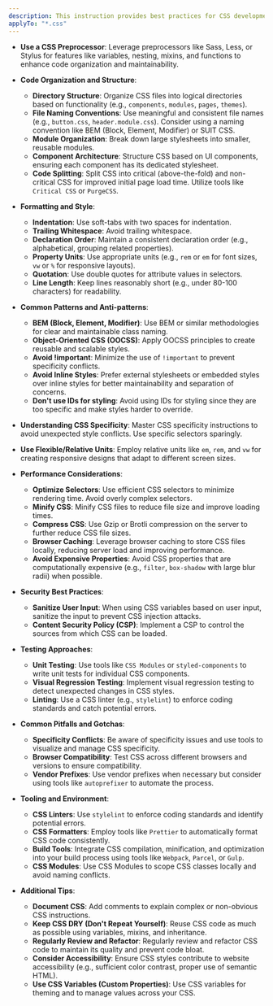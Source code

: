 ```yaml
---
description: This instruction provides best practices for CSS development, covering code organization, performance, security, testing, and common pitfalls. It aims to ensure maintainable, scalable, and efficient CSS code.
applyTo: "*.css"
---
```

- **Use a CSS Preprocessor**: Leverage preprocessors like Sass, Less, or Stylus for features like variables, nesting, mixins, and functions to enhance code organization and maintainability.

- **Code Organization and Structure**:
  - **Directory Structure**: Organize CSS files into logical directories based on functionality (e.g., `components`, `modules`, `pages`, `themes`).
  - **File Naming Conventions**: Use meaningful and consistent file names (e.g., `button.css`, `header.module.css`). Consider using a naming convention like BEM (Block, Element, Modifier) or SUIT CSS.
  - **Module Organization**: Break down large stylesheets into smaller, reusable modules.
  - **Component Architecture**: Structure CSS based on UI components, ensuring each component has its dedicated stylesheet.
  - **Code Splitting**: Split CSS into critical (above-the-fold) and non-critical CSS for improved initial page load time. Utilize tools like `Critical CSS` or `PurgeCSS`.

- **Formatting and Style**:
  - **Indentation**: Use soft-tabs with two spaces for indentation.
  - **Trailing Whitespace**: Avoid trailing whitespace.
  - **Declaration Order**: Maintain a consistent declaration order (e.g., alphabetical, grouping related properties).
  - **Property Units**: Use appropriate units (e.g., `rem` or `em` for font sizes, `vw` or `%` for responsive layouts).
  - **Quotation**: Use double quotes for attribute values in selectors.
  - **Line Length**: Keep lines reasonably short (e.g., under 80-100 characters) for readability.

- **Common Patterns and Anti-patterns**:
  - **BEM (Block, Element, Modifier)**: Use BEM or similar methodologies for clear and maintainable class naming.
  - **Object-Oriented CSS (OOCSS)**: Apply OOCSS principles to create reusable and scalable styles.
  - **Avoid !important**: Minimize the use of `!important` to prevent specificity conflicts.
  - **Avoid Inline Styles**: Prefer external stylesheets or embedded styles over inline styles for better maintainability and separation of concerns.
  - **Don't use IDs for styling**: Avoid using IDs for styling since they are too specific and make styles harder to override.

- **Understanding CSS Specificity**: Master CSS specificity instructions to avoid unexpected style conflicts. Use specific selectors sparingly.

- **Use Flexible/Relative Units**: Employ relative units like `em`, `rem`, and `vw` for creating responsive designs that adapt to different screen sizes.

- **Performance Considerations**:
  - **Optimize Selectors**: Use efficient CSS selectors to minimize rendering time. Avoid overly complex selectors.
  - **Minify CSS**: Minify CSS files to reduce file size and improve loading times.
  - **Compress CSS**: Use Gzip or Brotli compression on the server to further reduce CSS file sizes.
  - **Browser Caching**: Leverage browser caching to store CSS files locally, reducing server load and improving performance.
  - **Avoid Expensive Properties**: Avoid CSS properties that are computationally expensive (e.g., `filter`, `box-shadow` with large blur radii) when possible.

- **Security Best Practices**:
  - **Sanitize User Input**: When using CSS variables based on user input, sanitize the input to prevent CSS injection attacks.
  - **Content Security Policy (CSP)**: Implement a CSP to control the sources from which CSS can be loaded.

- **Testing Approaches**:
  - **Unit Testing**: Use tools like `CSS Modules` or `styled-components` to write unit tests for individual CSS components.
  - **Visual Regression Testing**: Implement visual regression testing to detect unexpected changes in CSS styles.
  - **Linting**: Use a CSS linter (e.g., `stylelint`) to enforce coding standards and catch potential errors.

- **Common Pitfalls and Gotchas**:
  - **Specificity Conflicts**: Be aware of specificity issues and use tools to visualize and manage CSS specificity.
  - **Browser Compatibility**: Test CSS across different browsers and versions to ensure compatibility.
  - **Vendor Prefixes**: Use vendor prefixes when necessary but consider using tools like `autoprefixer` to automate the process.

- **Tooling and Environment**:
  - **CSS Linters**: Use `stylelint` to enforce coding standards and identify potential errors.
  - **CSS Formatters**: Employ tools like `Prettier` to automatically format CSS code consistently.
  - **Build Tools**: Integrate CSS compilation, minification, and optimization into your build process using tools like `Webpack`, `Parcel`, or `Gulp`.
  - **CSS Modules**: Use CSS Modules to scope CSS classes locally and avoid naming conflicts.

- **Additional Tips**:
  - **Document CSS**: Add comments to explain complex or non-obvious CSS instructions.
  - **Keep CSS DRY (Don't Repeat Yourself)**: Reuse CSS code as much as possible using variables, mixins, and inheritance.
  - **Regularly Review and Refactor**: Regularly review and refactor CSS code to maintain its quality and prevent code bloat.
  - **Consider Accessibility**: Ensure CSS styles contribute to website accessibility (e.g., sufficient color contrast, proper use of semantic HTML).
  - **Use CSS Variables (Custom Properties)**: Use CSS variables for theming and to manage values across your CSS.
